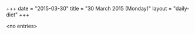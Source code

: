 +++
date = "2015-03-30"
title = "30 March 2015 (Monday)"
layout = "daily-diet"
+++

<p>&lt;no entries&gt;</p>